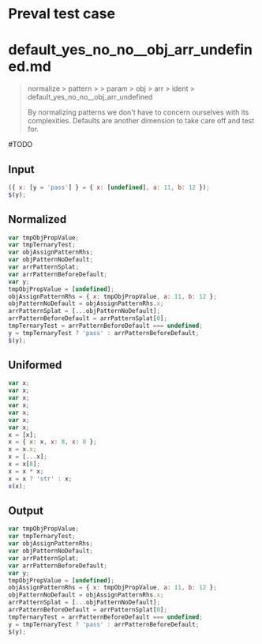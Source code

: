 # Preval test case

# default_yes_no_no__obj_arr_undefined.md

> normalize > pattern >  > param > obj > arr > ident > default_yes_no_no__obj_arr_undefined
>
> By normalizing patterns we don't have to concern ourselves with its complexities. Defaults are another dimension to take care off and test for.

#TODO

## Input

`````js filename=intro
({ x: [y = 'pass'] } = { x: [undefined], a: 11, b: 12 });
$(y);
`````

## Normalized

`````js filename=intro
var tmpObjPropValue;
var tmpTernaryTest;
var objAssignPatternRhs;
var objPatternNoDefault;
var arrPatternSplat;
var arrPatternBeforeDefault;
var y;
tmpObjPropValue = [undefined];
objAssignPatternRhs = { x: tmpObjPropValue, a: 11, b: 12 };
objPatternNoDefault = objAssignPatternRhs.x;
arrPatternSplat = [...objPatternNoDefault];
arrPatternBeforeDefault = arrPatternSplat[0];
tmpTernaryTest = arrPatternBeforeDefault === undefined;
y = tmpTernaryTest ? 'pass' : arrPatternBeforeDefault;
$(y);
`````

## Uniformed

`````js filename=intro
var x;
var x;
var x;
var x;
var x;
var x;
var x;
x = [x];
x = { x: x, x: 8, x: 8 };
x = x.x;
x = [...x];
x = x[8];
x = x * x;
x = x ? 'str' : x;
x(x);
`````

## Output

`````js filename=intro
var tmpObjPropValue;
var tmpTernaryTest;
var objAssignPatternRhs;
var objPatternNoDefault;
var arrPatternSplat;
var arrPatternBeforeDefault;
var y;
tmpObjPropValue = [undefined];
objAssignPatternRhs = { x: tmpObjPropValue, a: 11, b: 12 };
objPatternNoDefault = objAssignPatternRhs.x;
arrPatternSplat = [...objPatternNoDefault];
arrPatternBeforeDefault = arrPatternSplat[0];
tmpTernaryTest = arrPatternBeforeDefault === undefined;
y = tmpTernaryTest ? 'pass' : arrPatternBeforeDefault;
$(y);
`````
